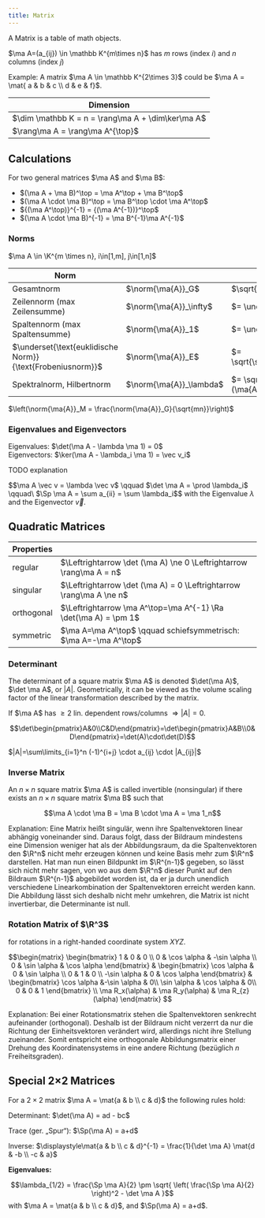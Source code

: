 ```yaml
---
title: Matrix
---
```


A Matrix is a table of math objects.


$\ma A=(a_{ij}) \in \mathbb K^{m\times n}$ has $m$ rows (index $i$) and $n$ columns (index $j$)

Example:
A matrix $\ma A \in \mathbb K^{2\times 3}$ could be $\ma A = \mat{ a & b & c \\ d & e & f}$.


| Dimension |
|-----------|
| $\dim \mathbb K = n = \rang\ma A + \dim\ker\ma A$ |
| $\rang\ma A = \rang\ma A^{\top}$ |


## Calculations
For two general matrices $\ma A$ and $\ma B$:

* $(\ma A + \ma B)^\top = \ma A^\top + \ma B^\top$
* $(\ma A \cdot \ma B)^\top = \ma B^\top \cdot \ma A^\top$
* ${(\ma A^\top)}^{-1} = {(\ma A^{-1})}^\top$ 
* $(\ma A \cdot \ma B)^{-1} = \ma B^{-1}\ma A^{-1}$







### Norms 

$\ma A \in \K^{m \times n}, i\in[1,m], j\in[1,n]$

| Norm   |     |      |
|--------|-----|------|
| Gesamtnorm  | $\norm{\ma{A}}_G$ | $\sqrt{mn}\cdot\underset{i,j}{\max}\abs{a_{ij}}$ |
| Zeilennorm (max Zeilensumme) | $\norm{\ma{A}}_\infty$ | $= \underset{i}{\max}\sum\limits_{j=1}^n\abs{a_{ij}}$ |
| Spaltennorm (max Spaltensumme) | $\norm{\ma{A}}_1$ | $= \underset{j}{\max}\sum\limits_{i=1}^m\abs{a_{ij}}$ |
| $\underset{\text{euklidische Norm}}{\text{Frobeniusnorm}}$ | $\norm{\ma{A}}_E$ | $= \sqrt{\sum\limits_{i=1}\sum\limits_{j=1}\abs{a_{ij}}^2}$ |
| Spektralnorm, Hilbertnorm | $\norm{\ma{A}}_\lambda$ | $= \sqrt{\lambda_\text{max}(\ma{A}^\top\cdot\ma{A})}$ |


$\left(\norm{\ma{A}}_M = \frac{\norm{\ma{A}}_G}{\sqrt{mn}}\right)$






### Eigenvalues and Eigenvectors
Eigenvalues: $\det(\ma A - \lambda \ma 1) = 0$ <br>
Eigenvectors: $\ker(\ma A - \lambda_i \ma 1) = \vec v_i$

TODO explanation

$$\ma A \vec v = \lambda \vec v$ \qquad $\det \ma A = \prod \lambda_i$ \qquad\ $\Sp \ma A = \sum a_{ii} = \sum \lambda_i$$
with the Eigenvalue $\lambda$ and the Eigenvector $\vec v$.



## Quadratic Matrices

| Properties | |
|------------|----|
| regular  | $\Leftrightarrow \det (\ma A) \ne 0 \Leftrightarrow \rang\ma A = n$ |
| singular | $\Leftrightarrow \det (\ma A) = 0 \Leftrightarrow \rang\ma A \ne n$ |
| orthogonal | $\Leftrightarrow \ma A^\top=\ma A^{-1} \Ra \det(\ma A) = \pm 1$ |
| symmetric | $\ma A=\ma A^\top$ \qquad schiefsymmetrisch: $\ma A=-\ma A^\top$ |


### Determinant
The determinant of a square matrix $\ma A$ is denoted $\det(\ma A)$, $\det \ma A$, or $|A|$. Geometrically, it can be viewed as the volume scaling factor of the linear transformation described by the matrix. 

If $\ma A$ has $\ge 2$ lin. dependent rows/columns $\Rightarrow |A|=0$. 

$$\det\begin{pmatrix}A&0\\C&D\end{pmatrix}=\det\begin{pmatrix}A&B\\0&D\end{pmatrix}=\det(A)\cdot\det(D)$$

$|A|=\sum\limits_{i=1}^n (-1)^{i+j} \cdot a_{ij} \cdot |A_{ij}|$ 



### Inverse Matrix
An $n \times n$ square matrix $\ma A$ is called invertible (nonsingular) if there exists an $n \times n$ square matrix $\ma B$ such that

$$\ma A \cdot \ma B = \ma B \cdot \ma A = \ma 1_n$$ 

Explanation: Eine Matrix heißt singulär, wenn ihre Spaltenvektoren linear abhängig voneinander sind. Daraus folgt, dass der Bildraum mindestens eine Dimension weniger hat als der Abbildungsraum, da die Spaltenvektoren den $\R^n$ nicht mehr erzeugen können und keine Basis mehr zum $\R^n$ darstellen.
Hat man nun einen Bildpunkt im $\R^{n-1}$ gegeben, so lässt sich nicht mehr sagen, von wo aus dem $\R^n$ dieser Punkt auf den Bildraum $\R^{n-1}$ abgebildet worden ist, da er ja durch unendlich verschiedene Linearkombination der Spaltenvektoren erreicht werden kann.
Die Abbildung lässt sich deshalb nicht mehr umkehren, die Matrix ist nicht invertierbar, die Determinante ist null.








### Rotation Matrix of $\R^3$
for rotations in a right-handed coordinate system $XYZ$.

$$\begin{matrix} 
\begin{bmatrix}
1 &   0         & 0           \\
0 & \cos \alpha & -\sin \alpha \\
0 & \sin \alpha &  \cos \alpha
\end{bmatrix} &
\begin{bmatrix}
\cos \alpha  & 0 & \sin \alpha \\
   0         & 1 &  0          \\
-\sin \alpha & 0 & \cos \alpha
\end{bmatrix} &
\begin{bmatrix}
\cos \alpha &-\sin \alpha & 0\\
\sin \alpha & \cos \alpha & 0\\
    0       &     0       & 1
\end{bmatrix} \\
\ma R_x(\alpha) &
\ma R_y(\alpha) &
\ma R_{z}(\alpha)
\end{matrix}
$$



Explanation: Bei einer Rotationsmatrix stehen die Spaltenvektoren senkrecht aufeinander (orthogonal).
Deshalb ist der Bildraum nicht verzerrt da nur die Richtung der Einheitsvektoren verändert wird, allerdings nicht ihre Stellung zueinander. 
Somit entspricht eine orthogonale Abbildungsmatrix einer Drehung des Koordinatensystems in eine andere Richtung (bezüglich $n$ Freiheitsgraden).





## Special 2×2 Matrices
For a $2 \times 2$ matrix $\ma A = \mat{a & b \\ c & d}$ the following rules hold:

Determinant: $\det(\ma A) = ad - bc$

Trace (ger. „Spur“): $\Sp(\ma A) = a+d$

Inverse: $\displaystyle\mat{a & b \\ c & d}^{-1} = \frac{1}{\det \ma A} \mat{d & -b \\ -c & a}$


**Eigenvalues:**

$$\lambda_{1/2} = \frac{\Sp \ma A}{2} \pm \sqrt{ \left( \frac{\Sp \ma A}{2} \right)^2 - \det \ma A }$$
with $\ma A = \mat{a & b \\ c & d}$, and $\Sp(\ma A) = a+d$.

